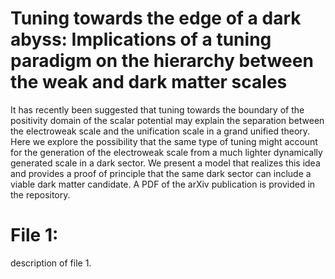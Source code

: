# Tuning towards the edge of a dark abyss: Implications of a tuning paradigm on the hierarchy between the weak and dark matter scales
It has recently been suggested that tuning towards the boundary of the positivity domain of the scalar potential may explain the separation between the electroweak scale and the unification scale in a grand unified theory. Here we explore the possibility that the same type of tuning might account for the generation of the electroweak scale from a much lighter dynamically generated scale in a dark sector. We present a model that realizes this idea and provides a proof of principle that the same dark sector can include a viable dark matter candidate. A PDF of the arXiv publication is provided in the repository.
# File 1:
description of file 1.
